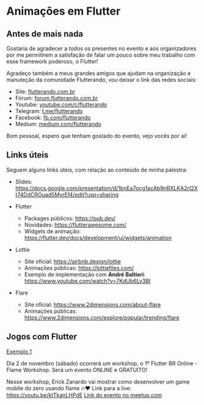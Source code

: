 # Animações em Flutter
## Antes de mais nada
Gostaria de agradecer a todos os presentes no evento e aos organizadores por me permitirem a 
satisfação de falar um pouco sobre meu trabalho com esse framework poderoso, o Flutter!

Agradeço também a meus grandes amigos que ajudam na organização e manuteção da comunidade Flutterando, vou deixar o link das redes sociais:
 - Site: [flutterando.com.br](https://flutterando.com.br)
 - Fórum: [forum.flutterando.com.br](https://forum.flutterando.com.br)
 - Youtube: [youtube.com/c/flutterando](https://youtube.com/c/flutterando)
 - Telegram: [t.me/flutterando](http://t.me/flutterando)
 - Facebook: [fb.com/flutterando](http://fb.com/flutterando)
 - Medium: [medium.com/flutterando](https://medium.com/flutterando)

Bom pessoal, espero que tenham gostado do evento, vejo vocês por aí!

## Links úteis
Seguem alguns links úteis, com relação ao conteúdo de minha palestra:
 - Slides: https://docs.google.com/presentation/d/1bnEa7ocg1acAb9nRXLKA2rI2Xt74DdCROuad5MyrEf4/edit?usp=sharing
 - Flutter
   - Packages públicos: https://pub.dev/
   - Novidades: https://flutterawesome.com/
   - Widgets de animação: https://flutter.dev/docs/development/ui/widgets/animation

 - Lottie
    - Site oficial: https://airbnb.design/lottie
    - Animações públicas: https://lottiefiles.com/
    - Exemplo de implementação com **André Baltieri**: https://www.youtube.com/watch?v=7KdUb6Lv3BI

 - Flare
    - Site oficial: https://www.2dimensions.com/about-flare
    - Animações públicas:  https://www.2dimensions.com/explore/popular/trending/flare

## Jogos com Flutter
[Exemplo 1](https://github.com/fireslime/bounce_box)

Dia 2 de novembro (sábado) ocorrerá um workshop, o 1º Flutter BR Online - Flame Workshop.
Será um evento ONLINE e GRATUITO!

Nesse workshop, Erick Zanardo vai mostrar como desenvolver um game mobile do zero usando flame 🔥❤️
Link para a live: https://youtu.be/ktTkanLHPdE
[Link do evento no meetup.com](https://www.meetup.com/pt-BR/flutterbr/events/265989305/?rv=ea1_v2&_xtd=gatlbWFpbF9jbGlja9oAJDI3NDFiZTdlLTgxYzMtNDY4Yy04NDVlLTBhNjU5NWNkODI5MA)

